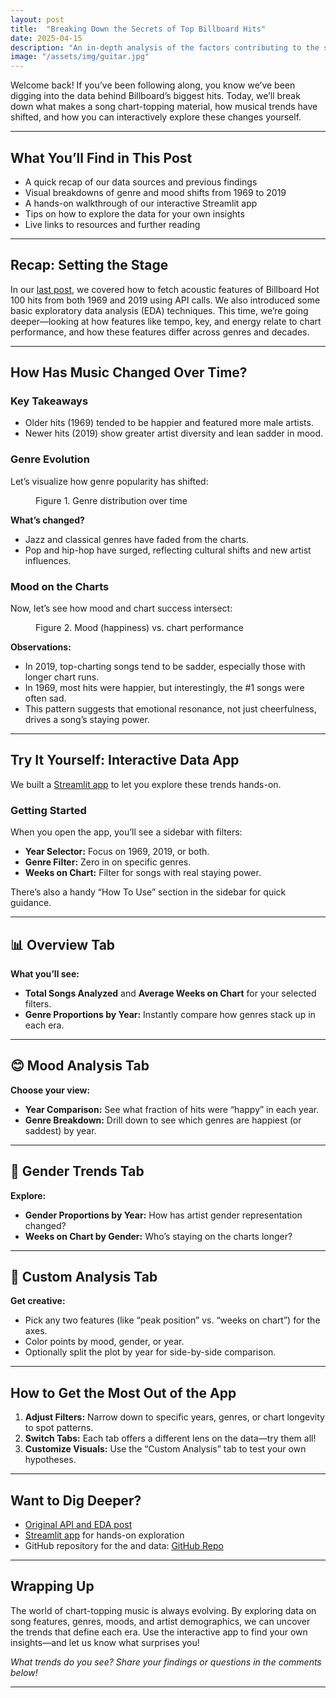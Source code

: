 ```yaml
---
layout: post
title:  "Breaking Down the Secrets of Top Billboard Hits"
date: 2025-04-15
description: "An in-depth analysis of the factors contributing to the success of Billboard's top hits."
image: "/assets/img/guitar.jpg"
---
```


Welcome back! If you’ve been following along, you know we’ve been digging into the data behind Billboard’s biggest hits. Today, we’ll break down what makes a song chart-topping material, how musical trends have shifted, and how you can interactively explore these changes yourself.

---

## What You’ll Find in This Post

- A quick recap of our data sources and previous findings
- Visual breakdowns of genre and mood shifts from 1969 to 2019
- A hands-on walkthrough of our interactive Streamlit app
- Tips on how to explore the data for your own insights
- Live links to resources and further reading

---

## Recap: Setting the Stage

In our [last post](https://ericanti.github.io/my-blog/blog/api-usage/), we covered how to fetch acoustic features of Billboard Hot 100 hits from both 1969 and 2019 using API calls. We also introduced some basic exploratory data analysis (EDA) techniques. This time, we’re going deeper—looking at how features like tempo, key, and energy relate to chart performance, and how these features differ across genres and decades.

---

## How Has Music Changed Over Time?

### Key Takeaways

- Older hits (1969) tended to be happier and featured more male artists.
- Newer hits (2019) show greater artist diversity and lean sadder in mood.

### Genre Evolution

Let’s visualize how genre popularity has shifted:

<figure> <img src="{{site.url}}/{{site.baseurl}}/assets/img/genre_distribution.png" alt=""> <figcaption>Figure 1. Genre distribution over time</figcaption> </figure>

**What’s changed?**
- Jazz and classical genres have faded from the charts.
- Pop and hip-hop have surged, reflecting cultural shifts and new artist influences.

### Mood on the Charts

Now, let’s see how mood and chart success intersect:

<figure> <img src="{{site.url}}/{{site.baseurl}}/assets/img/peak_position_vs_weeks_on_chart.png" alt=""> <figcaption>Figure 2. Mood (happiness) vs. chart performance</figcaption> </figure>

**Observations:**
- In 2019, top-charting songs tend to be sadder, especially those with longer chart runs.
- In 1969, most hits were happier, but interestingly, the #1 songs were often sad.
- This pattern suggests that emotional resonance, not just cheerfulness, drives a song’s staying power.

---

## Try It Yourself: Interactive Data App

We built a [Streamlit app](https://ericanti-post3-streamlit-main-bzlgmr.streamlit.app/) to let you explore these trends hands-on.

### Getting Started

When you open the app, you’ll see a sidebar with filters:

- **Year Selector:** Focus on 1969, 2019, or both.
- **Genre Filter:** Zero in on specific genres.
- **Weeks on Chart:** Filter for songs with real staying power.

There’s also a handy “How To Use” section in the sidebar for quick guidance.

---

## 📊 Overview Tab

**What you’ll see:**
- **Total Songs Analyzed** and **Average Weeks on Chart** for your selected filters.
- **Genre Proportions by Year:** Instantly compare how genres stack up in each era.

---

## 😊 Mood Analysis Tab

**Choose your view:**
- **Year Comparison:** See what fraction of hits were “happy” in each year.
- **Genre Breakdown:** Drill down to see which genres are happiest (or saddest) by year.

---

## 👫 Gender Trends Tab

**Explore:**
- **Gender Proportions by Year:** How has artist gender representation changed?
- **Weeks on Chart by Gender:** Who’s staying on the charts longer?

---

## 🎵 Custom Analysis Tab

**Get creative:**
- Pick any two features (like “peak position” vs. “weeks on chart”) for the axes.
- Color points by mood, gender, or year.
- Optionally split the plot by year for side-by-side comparison.

---

## How to Get the Most Out of the App

1. **Adjust Filters:** Narrow down to specific years, genres, or chart longevity to spot patterns.
2. **Switch Tabs:** Each tab offers a different lens on the data—try them all!
3. **Customize Visuals:** Use the “Custom Analysis” tab to test your own hypotheses.

---

## Want to Dig Deeper?

- [Original API and EDA post](https://ericanti.github.io/my-blog/blog/api-usage/)
- [Streamlit app](https://ericanti-post3-streamlit-main-bzlgmr.streamlit.app/) for hands-on exploration
- GitHub repository for the and data: [GitHub Repo](https://github.com/ericanti/api-usage)

---

## Wrapping Up

The world of chart-topping music is always evolving. By exploring data on song features, genres, moods, and artist demographics, we can uncover the trends that define each era. Use the interactive app to find your own insights—and let us know what surprises you!

*What trends do you see? Share your findings or questions in the comments below!*

---